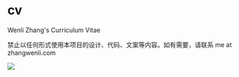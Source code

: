 cv
==

Wenli Zhang's Curriculum Vitae

禁止以任何形式使用本项目的设计、代码、文案等内容。如有需要，请联系 me at zhangwenli.com

![](https://raw.githubusercontent.com/Ovilia/cv/gh-pages/img/cv.png)
